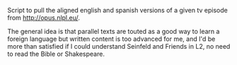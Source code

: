 Script to pull the aligned english and spanish versions of a given tv episode from http://opus.nlpl.eu/.

The general idea is that parallel texts are touted as a good way to learn a foreign language but written content is too advanced for me, and I'd be more than satisfied if I could understand Seinfeld and Friends in L2, no need to read the Bible or Shakespeare.
